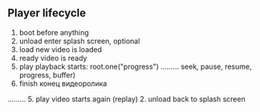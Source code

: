
## Player lifecycle

1. boot     before anything
2. unload   enter splash screen, optional
3. load     new video is loaded
4. ready    video is ready
5. play     playback starts: root.one("progress")
.........   seek, pause, resume, progress, buffer)
6. finish   конец видеоролика

.........
5. play     video starts again (replay)
2. unload   back to splash screen